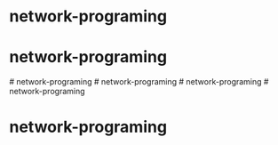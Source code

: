 # network-programing
# network-programing
#   n e t w o r k - p r o g r a m i n g  
 #   n e t w o r k - p r o g r a m i n g  
 #   n e t w o r k - p r o g r a m i n g  
 # network-programing
# network-programing
